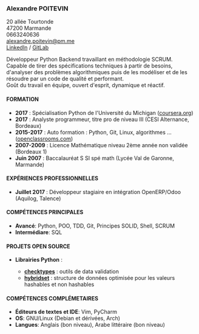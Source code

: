 ### Alexandre POITEVIN

20 allée Tourtonde  
47200 Marmande  
0663240636  
<alexandre.poitevin@pm.me>  
[LinkedIn](https://gitlab.com/yahya-abou-imran) /
[GitLab](https://www.linkedin.com/in/alexandre-poitevin-yahya-abou-imran/)  
  

Développeur Python Backend travaillant en méthodologie SCRUM.  
Capable de tirer des spécifications techniques à partir de besoins,
d'analyser des problèmes algorithmiques puis de les modéliser et de les
résoudre par un code de qualité et performant.  
Goût du travail en équipe, ouvert d'esprit, dynamique et réactif.

#### FORMATION

-   **2017** : Spécialisation Python de l'Université du Michigan
    ([coursera.org](https://www.coursera.org/account/accomplishments/specialization/746NYVF4PLYH))
-   **2017** : Analyste programmeur, titre pro de niveau III (CESI
    Alternance, Bordeaux)
-   **2015-2017** : Auto formation : Python, Git, Linux, algorithmes  ...
    ([openclassrooms.com](https://openclassrooms.com/fr))
-   **2007-2009** : Licence Mathématique niveau 2ème année non validée
    (Bordeaux 1)
-   **Juin 2007** : Baccalauréat S SI spé math (Lycée Val de Garonne,
    Marmande)

#### EXPÉRIENCES PROFESSIONNELLES

-   **Juillet 2017** : Développeur stagiaire en intégration OpenERP/Odoo
    (Aquilog, Talence)

#### COMPÉTENCES PRINCIPALES

-   **Avancé**: Python, POO, TDD, Git, Principes SOLID, Shell, SCRUM
-   **Intermédiare**: SQL

#### PROJETS OPEN SOURCE

-   **Librairies Python** :

    -   [**checktypes**](https://pypi.org/project/checktypes) : outils
        de data validation
    -   [**hybridset**](https://pypi.org/project/hybridset/)
        : structure de données optimisée pour les valeurs hashables et
        non hashables

#### COMPÉTENCES COMPLÉMETAIRES

-   **Éditeurs de textes et IDE**: Vim, PyCharm
-   **OS**: GNU/Linux (Debian et dérivées, Arch)
-   **Langues**: Anglais (bon niveau), Arabe littéraire (bon niveau)
